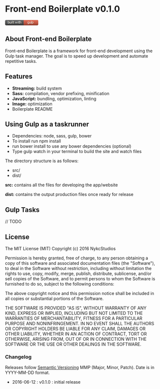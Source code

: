 # Front-end Boilerplate v0.1.0

[![Built with Gulp](https://raw.githubusercontent.com/cyparu/artwork/master/builtwith.png)](http://gulpjs.com/)

## About Front-end Boilerplate

Front-end Boilerplate is a framework for front-end development using the Gulp task manager. The goal is to speed up development and automate repetitive tasks.

## Features

- **Streaming:** build system
- **Sass:** compilation, vendor prefixing, minification
- **JavaScript:** bundling, optimization, linting
- **Image:** optimization
- Boilerplate README

## Using Gulp as a taskrunner

- Dependencies: node, sass, gulp, bower
- To install run npm install
- run bower install to use any bower dependencies (optional)
- Type gulp watch in your terminal to build the site and watch files

The directory structure is as follows:

- src/
- dist/

**src:** contains all the files for developing the app/website

**dist:** contains the output production files once ready for release

## Gulp Tasks

// TODO

## License

The MIT License (MIT)
Copyright (c) 2016 NykcStudios

Permission is hereby granted, free of charge, to any person obtaining a copy of this software and associated documentation files (the "Software"), to deal in the Software without restriction, including without limitation the rights to use, copy, modify, merge, publish, distribute, sublicense, and/or sell copies of the Software, and to permit persons to whom the Software is furnished to do so, subject to the following conditions:

The above copyright notice and this permission notice shall be included in all copies or substantial portions of the Software.

THE SOFTWARE IS PROVIDED "AS IS", WITHOUT WARRANTY OF ANY KIND, EXPRESS OR IMPLIED, INCLUDING BUT NOT LIMITED TO THE WARRANTIES OF MERCHANTABILITY, FITNESS FOR A PARTICULAR PURPOSE AND NONINFRINGEMENT. IN NO EVENT SHALL THE AUTHORS OR COPYRIGHT HOLDERS BE LIABLE FOR ANY CLAIM, DAMAGES OR OTHER LIABILITY, WHETHER IN AN ACTION OF CONTRACT, TORT OR OTHERWISE, ARISING FROM, OUT OF OR IN CONNECTION WITH THE SOFTWARE OR THE USE OR OTHER DEALINGS IN THE SOFTWARE.

### Changelog

Releases follow [Semantic Versioning](http://semver.org) MMP (Major, Minor, Patch). Date is in YYYY-MM-DD format.

- 2016-06-12 : v0.1.0  : initial release
